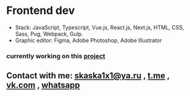 
# Frontend dev  
- Stack: JavaScript, Typescript, Vue.js, React.js, Next.js, HTML, CSS, Sass, Pug, Webpack, Gulp.
- Graphic editor: Figma, Adobe Photoshop, Adobe Illustrator
### currently working on this [project](https://skaska1x1.github.io/universal/) 
<!-- # -->
## Contact with me: skaska1x1@ya.ru , [t.me](https://t.me/sky4no_s_wami) , [vk.com](https://vk.com/sky4no_s_wami) , [whatsapp](https://clck.ru/354AWX)

<!--
**skaska1x1/skaska1x1** is a ✨ _special_ ✨ repository because its `README.md` (this file) appears on your GitHub profile.

Here are some ideas to get you started:

- 🔭 I’m currently working on ...
- 🌱 I’m currently learning ...
- 👯 I’m looking to collaborate on ...
- 🤔 I’m looking for help with ...
- 💬 Ask me about ...
- 📫 How to reach me: ...
- 😄 Pronouns: ...
- ⚡ Fun fact: ...
- ###### Mail : <skaska1x1@yandex.ru> ######
-->
 <!-- [mail]:skaska1x1@yandex.ru -->

